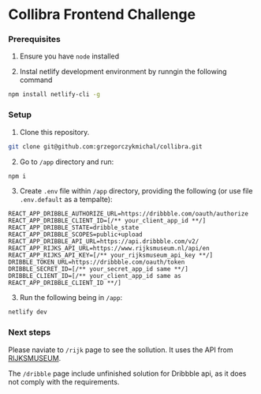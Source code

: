 # Collibra Frontend Challenge


### Prerequisites
1.  Ensure you have ```node``` installed

2.  Instal netlify development environment by runngin the following command
  ```bash
  npm install netlify-cli -g
  ```
  
### Setup
1. Clone this repository.
  ```bash 
  git clone git@github.com:grzegorczykmichal/collibra.git
  ```

2. Go to ```/app``` directory and run:
  ```bash
  npm i
  ```

3. Create ```.env``` file within ```/app``` directory, providing the following (or use file ```.env.default``` as a tempalte):
  ```text
  REACT_APP_DRIBBLE_AUTHORIZE_URL=https://dribbble.com/oauth/authorize
  REACT_APP_DRIBBLE_CLIENT_ID=[/** your_client_app_id **/]
  REACT_APP_DRIBBLE_STATE=dribble_state
  REACT_APP_DRIBBLE_SCOPES=public+upload
  REACT_APP_DRIBBLE_API_URL=https://api.dribbble.com/v2/
  REACT_APP_RIJKS_API_URL=https://www.rijksmuseum.nl/api/en
  REACT_APP_RIJKS_API_KEY=[/** your_rijksmuseum_api_key **/]
  DRIBBLE_TOKEN_URL=https://dribbble.com/oauth/token
  DRIBBLE_SECRET_ID=[/** your_secret_app_id same **/]
  DRIBBLE_CLIENT_ID=[/** your_client_app_id same as REACT_APP_DRIBBLE_CLIENT_ID **/]
  ```

3. Run the following being in ```/app```:
  ```bash
  netlify dev
  ```

### Next steps

Please naviate to ```/rijk``` page to see the sollution. It uses the API from [RIJKSMUSEUM](https://www.rijksmuseum.nl/en/research/conduct-research/data).

The ```/dribble``` page include unfinished solution for Dribbble api, as it does not comply with the requirements.
